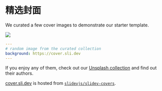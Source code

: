 # 精选封面

We curated a few cover images to demonstrate our starter template.

![](/screenshots/covers.png)

```yaml
---
# random image from the curated collection
background: https://cover.sli.dev
---
```

If you enjoy any of them, check out our [Unsplash collection](https://unsplash.com/collections/94734566/slidev) and find out their authors.

[cover.sli.dev](https://cover.sli.dev) is hosted from [`slidevjs/slidev-covers`](https://github.com/slidevjs/slidev-covers).
